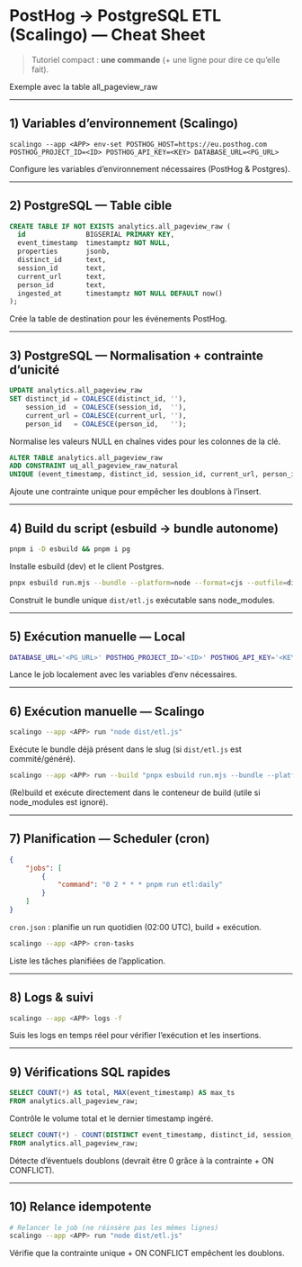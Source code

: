 # PostHog → PostgreSQL ETL (Scalingo) — Cheat Sheet

> Tutoriel compact : **une commande** (+ une ligne pour dire ce qu’elle fait).

Exemple avec la table all_pageview_raw

---

## 1) Variables d’environnement (Scalingo)

```
scalingo --app <APP> env-set POSTHOG_HOST=https://eu.posthog.com POSTHOG_PROJECT_ID=<ID> POSTHOG_API_KEY=<KEY> DATABASE_URL=<PG_URL>
```

Configure les variables d’environnement nécessaires (PostHog & Postgres).

---

## 2) PostgreSQL — Table cible

```sql
CREATE TABLE IF NOT EXISTS analytics.all_pageview_raw (
  id               BIGSERIAL PRIMARY KEY,
  event_timestamp  timestamptz NOT NULL,
  properties       jsonb,
  distinct_id      text,
  session_id       text,
  current_url      text,
  person_id        text,
  ingested_at      timestamptz NOT NULL DEFAULT now()
);
```

Crée la table de destination pour les événements PostHog.

---

## 3) PostgreSQL — Normalisation + contrainte d’unicité

```sql
UPDATE analytics.all_pageview_raw
SET distinct_id = COALESCE(distinct_id, ''),
    session_id  = COALESCE(session_id,  ''),
    current_url = COALESCE(current_url, ''),
    person_id   = COALESCE(person_id,   '');
```

Normalise les valeurs NULL en chaînes vides pour les colonnes de la clé.

```sql
ALTER TABLE analytics.all_pageview_raw
ADD CONSTRAINT uq_all_pageview_raw_natural
UNIQUE (event_timestamp, distinct_id, session_id, current_url, person_id);
```

Ajoute une contrainte unique pour empêcher les doublons à l’insert.

---

## 4) Build du script (esbuild → bundle autonome)

```bash
pnpm i -D esbuild && pnpm i pg
```

Installe esbuild (dev) et le client Postgres.

```bash
pnpx esbuild run.mjs --bundle --platform=node --format=cjs --outfile=dist/etl.js
```

Construit le bundle unique `dist/etl.js` exécutable sans node_modules.

---

## 5) Exécution manuelle — Local

```bash
DATABASE_URL='<PG_URL>' POSTHOG_PROJECT_ID='<ID>' POSTHOG_API_KEY='<KEY>' node dist/etl.js
```

Lance le job localement avec les variables d’env nécessaires.

---

## 6) Exécution manuelle — Scalingo

```bash
scalingo --app <APP> run "node dist/etl.js"
```

Exécute le bundle déjà présent dans le slug (si `dist/etl.js` est commité/généré).

```bash
scalingo --app <APP> run --build "pnpx esbuild run.mjs --bundle --platform=node --format=cjs --outfile=dist/etl.js && node dist/etl.js"
```

(Re)build et exécute directement dans le conteneur de build (utile si node_modules est ignoré).

---

## 7) Planification — Scheduler (cron)

```json
{
    "jobs": [
        {
            "command": "0 2 * * * pnpm run etl:daily" 
        }
    ]
}
```

`cron.json` : planifie un run quotidien (02:00 UTC), build + exécution.

```bash
scalingo --app <APP> cron-tasks
```

Liste les tâches planifiées de l’application.

---

## 8) Logs & suivi

```bash
scalingo --app <APP> logs -f
```

Suis les logs en temps réel pour vérifier l’exécution et les insertions.

---

## 9) Vérifications SQL rapides

```sql
SELECT COUNT(*) AS total, MAX(event_timestamp) AS max_ts
FROM analytics.all_pageview_raw;
```

Contrôle le volume total et le dernier timestamp ingéré.

```sql
SELECT COUNT(*) - COUNT(DISTINCT event_timestamp, distinct_id, session_id, current_url, person_id) AS dupes
FROM analytics.all_pageview_raw;
```

Détecte d’éventuels doublons (devrait être 0 grâce à la contrainte + ON CONFLICT).

---

## 10) Relance idempotente

```bash
# Relancer le job (ne réinsère pas les mêmes lignes)
scalingo --app <APP> run "node dist/etl.js"
```

Vérifie que la contrainte unique + ON CONFLICT empêchent les doublons.
